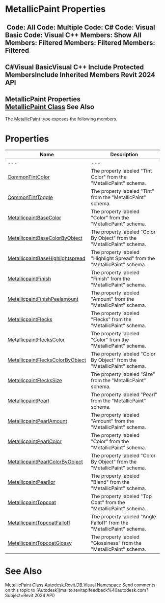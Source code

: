 # MetallicPaint Properties

﻿
 Code: All Code: Multiple Code: C# Code: Visual Basic Code: Visual C++  Members: Show All Members: Filtered Members: Filtered Members: Filtered   
---  
C#Visual BasicVisual C++
Include Protected MembersInclude Inherited Members
Revit 2024 API  
---  
MetallicPaint Properties  
[MetallicPaint Class](fee435aa-5e3f-14c6-1566-5c8fd2d63eb8.md "MetallicPaint Class") See Also  
---  
The [MetallicPaint](fee435aa-5e3f-14c6-1566-5c8fd2d63eb8.md "MetallicPaint Class") type exposes the following members.
# Properties
| Name | Description |
| --- | --- |
| --- | --- | --- |
| [CommonTintColor](0e947e7f-ccea-a7b4-678a-8fa96a109b9e.md "CommonTintColor Property") | The property labeled "Tint Color" from the "MetallicPaint" schema. |
| [CommonTintToggle](adb0a12c-8985-ecdf-c033-16a11563465a.md "CommonTintToggle Property") | The property labeled "Tint" from the "MetallicPaint" schema. |
| [MetallicpaintBaseColor](2780127a-7af7-26fb-0e0a-9574162a784b.md "MetallicpaintBaseColor Property") | The property labeled "Color" from the "MetallicPaint" schema. |
| [MetallicpaintBaseColorByObject](00135055-9bf2-2f0c-cb5b-067ab92d922d.md "MetallicpaintBaseColorByObject Property") | The property labeled "Color By Object" from the "MetallicPaint" schema. |
| [MetallicpaintBaseHighlightspread](8cf1da71-4b5d-4774-ae78-a879f2babe14.md "MetallicpaintBaseHighlightspread Property") | The property labeled "Highlight Spread" from the "MetallicPaint" schema. |
| [MetallicpaintFinish](74463788-0b39-d594-5e1e-8370d72dcbff.md "MetallicpaintFinish Property") | The property labeled "Finish" from the "MetallicPaint" schema. |
| [MetallicpaintFinishPeelamount](a2028bde-ab5f-a9f1-8370-51dd454e260e.md "MetallicpaintFinishPeelamount Property") | The property labeled "Amount" from the "MetallicPaint" schema. |
| [MetallicpaintFlecks](df5cd644-4610-de29-1367-ffcaea3bd2b2.md "MetallicpaintFlecks Property") | The property labeled "Flecks" from the "MetallicPaint" schema. |
| [MetallicpaintFlecksColor](d917783f-dbfd-3ba0-6d53-2dcd0ee07acc.md "MetallicpaintFlecksColor Property") | The property labeled "Color" from the "MetallicPaint" schema. |
| [MetallicpaintFlecksColorByObject](e2ca2580-f099-d19f-304f-4a77f5c59e43.md "MetallicpaintFlecksColorByObject Property") | The property labeled "Color By Object" from the "MetallicPaint" schema. |
| [MetallicpaintFlecksSize](f3244177-995d-b956-cd0a-a655687bea98.md "MetallicpaintFlecksSize Property") | The property labeled "Size" from the "MetallicPaint" schema. |
| [MetallicpaintPearl](b15dd4a4-eefd-ef84-661d-47dfa23f3b56.md "MetallicpaintPearl Property") | The property labeled "Pearl" from the "MetallicPaint" schema. |
| [MetallicpaintPearlAmount](7d1b654e-e3fe-698f-cca5-ce9f58a9e37d.md "MetallicpaintPearlAmount Property") | The property labeled "Amount" from the "MetallicPaint" schema. |
| [MetallicpaintPearlColor](564515cf-30cf-fa9a-7d91-9aba9dd36228.md "MetallicpaintPearlColor Property") | The property labeled "Color" from the "MetallicPaint" schema. |
| [MetallicpaintPearlColorByObject](04effa37-2b8e-ab13-c8a9-14548a11011c.md "MetallicpaintPearlColorByObject Property") | The property labeled "Color By Object" from the "MetallicPaint" schema. |
| [MetallicpaintPearlIor](17b52abc-0f59-4375-de85-9cb4a48a15ca.md "MetallicpaintPearlIor Property") | The property labeled "Blend" from the "MetallicPaint" schema. |
| [MetallicpaintTopcoat](a6dd33bc-4a86-a963-6ea7-c5d722657ebc.md "MetallicpaintTopcoat Property") | The property labeled "Top Coat" from the "MetallicPaint" schema. |
| [MetallicpaintTopcoatFalloff](dd67b982-b0c5-e1aa-34af-ffcc239ea734.md "MetallicpaintTopcoatFalloff Property") | The property labeled "Angle Falloff" from the "MetallicPaint" schema. |
| [MetallicpaintTopcoatGlossy](d0035bbf-ffbd-628a-bc69-e472eefe499b.md "MetallicpaintTopcoatGlossy Property") | The property labeled "Glossiness" from the "MetallicPaint" schema. |

# See Also
[MetallicPaint Class](fee435aa-5e3f-14c6-1566-5c8fd2d63eb8.md "MetallicPaint Class")
[Autodesk.Revit.DB.Visual Namespace](f5a10581-6ac2-be19-0e32-f87d05bc8b83.md "Autodesk.Revit.DB.Visual Namespace")
Send comments on this topic to [Autodesk](mailto:revitapifeedback%40autodesk.com?Subject=Revit 2024 API)